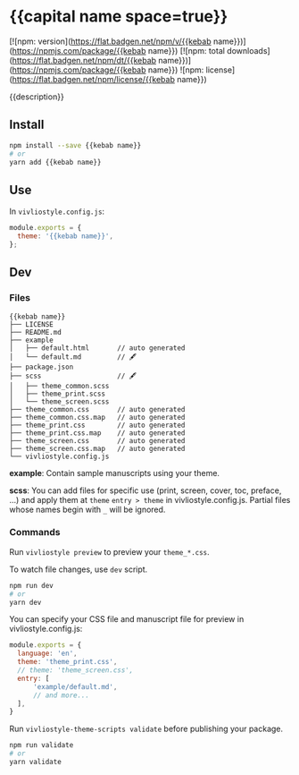 # {{capital name space=true}}

[![npm: version](https://flat.badgen.net/npm/v/{{kebab name}})](https://npmjs.com/package/{{kebab name}})
[![npm: total downloads](https://flat.badgen.net/npm/dt/{{kebab name}})](https://npmjs.com/package/{{kebab name}})
![npm: license](https://flat.badgen.net/npm/license/{{kebab name}})

{{description}}

## Install

```bash
npm install --save {{kebab name}}
# or
yarn add {{kebab name}}
```

## Use

In `vivliostyle.config.js`:

```js
module.exports = {
  theme: '{{kebab name}}',
};
```

## Dev

### Files

```
{{kebab name}}
├── LICENSE
├── README.md
├── example
│   ├── default.html       // auto generated
│   └── default.md         // 🖋
├── package.json
├── scss                   // 🖋
│   ├── theme_common.scss
│   ├── theme_print.scss
│   └── theme_screen.scss
├── theme_common.css       // auto generated
├── theme_common.css.map   // auto generated
├── theme_print.css        // auto generated
├── theme_print.css.map    // auto generated
├── theme_screen.css       // auto generated
├── theme_screen.css.map   // auto generated
└── vivliostyle.config.js
```

**example**: Contain sample manuscripts using your theme.

**scss**: You can add files for specific use (print, screen, cover, toc, preface, ...) and apply them at `theme` `entry > theme` in vivliostyle.config.js. Partial files whose names begin with `_` will be ignored.


### Commands

Run `vivliostyle preview` to preview your `theme_*.css`.

To watch file changes, use `dev` script.

```bash
npm run dev
# or
yarn dev
```

You can specify your CSS file and manuscript file for preview in vivliostyle.config.js:

```js
module.exports = {
  language: 'en',
  theme: 'theme_print.css',
  // theme: 'theme_screen.css',
  entry: [
      'example/default.md',
      // and more...
  ],
}
```

Run `vivliostyle-theme-scripts validate` before publishing your package.

```bash
npm run validate
# or
yarn validate
```
